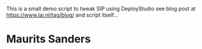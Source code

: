 This is a small demo script to tweak SIP using DeployStudio
see blog post at https://www.lai.nl/tag/blog/
and script itself...

Maurits Sanders
======